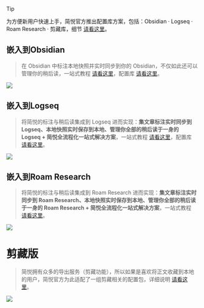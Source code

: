 > [!TIP]
> 为方便新用户快速上手，简悦官方推出配置库方案，包括：Obsidian · Logseq · Roam Research · 剪藏库，细节 [请看这里](https://www.yuque.com/kenshin/simpread/ds8zk0)。

嵌入到Obsidian
---

> 在 Obsidian 中标注本地快照并实时同步到你的 Obsidian，不仅如此还可以管理你的稍后读，一站式教程 [请看这里](https://www.yuque.com/kenshin/simpread/fr8zo5)，配置库 [请看这里](https://www.yuque.com/kenshin/simpread/psugef)。

![](https://s1.ax1x.com/2022/11/19/zugNPH.png)

嵌入到Logseq
---

> 将简悦的标注与稍后读集成到 Logseq 进而实现：**集文章标注实时同步到 Logseq、本地快照实时保存到本地、管理你全部的稍后读于一身的 Logseq + 简悦全流程化一站式解决方案**，一站式教程 [请看这里](https://www.yuque.com/kenshin/simpread/gbere7)，配置库 [请看这里](https://www.yuque.com/kenshin/simpread/pv5acw)。

![](https://s1.ax1x.com/2022/11/19/zugUGd.png)

嵌入到Roam Research
---

> 将简悦的标注与稍后读集成到 Roam Research 进而实现：**集文章标注实时同步到 Roam Research、本地快照实时保存到本地、管理你全部的稍后读于一身的 Roam Research + 简悦全流程化一站式解决方案**，一站式教程 [请看这里](https://www.yuque.com/kenshin/simpread/qlgddc)。

![](https://s1.ax1x.com/2022/11/19/zugaRA.png)

# 剪藏版

> 简悦拥有众多的导出服务（剪藏功能），所以如果是喜欢将正文收藏到本地的用户，简悦官方为此适配了一组剪藏相关的配置包，详细说明 [请看这里](https://www.yuque.com/kenshin/simpread/any457)。

![](https://s1.ax1x.com/2022/12/02/zB8QeA.png)